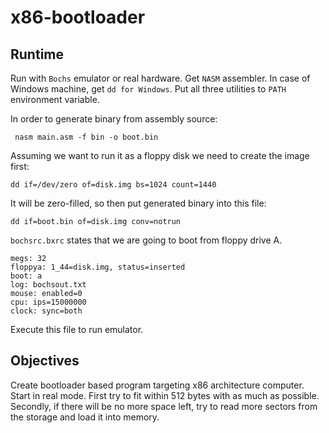 # x86-bootloader

## Runtime

Run with ```Bochs``` emulator or real hardware. Get ```NASM``` assembler. In case of Windows machine, get ```dd for Windows```. Put all three utilities to ```PATH``` environment variable. 

In order to generate binary from assembly source:
```
 nasm main.asm -f bin -o boot.bin
```
Assuming we want to run it as a floppy disk we need to create the image first:
```
dd if=/dev/zero of=disk.img bs=1024 count=1440
```

It will be zero-filled, so then put generated binary into this file:
```
dd if=boot.bin of=disk.img conv=notrun
```

```bochsrc.bxrc``` states that we are going to boot from floppy drive A. 

```
megs: 32
floppya: 1_44=disk.img, status=inserted
boot: a
log: bochsout.txt
mouse: enabled=0
cpu: ips=15000000
clock: sync=both
```

Execute this file to run emulator.


## Objectives

Create bootloader based program targeting x86 architecture computer. Start in real mode. First try to fit within 512 bytes with as much as possible. Secondly, if there will be no more space left, try to read more sectors from the storage and load it into memory. 
